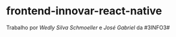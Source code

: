 # frontend-innovar-react-native

Trabalho por *Wedly Silva Schmoeller* e *José Gabriel* da #3INFO3#
